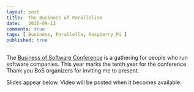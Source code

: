 ```yaml
---
layout: post
title:  The Business of Parallelism
date:   2016-09-12
comments: true
tags: [ Business, Parallella, Raspberry_Pi ]
published: true
---
```


The [Business of Software Conference](http://businessofsoftware.org) is a gathering for people who run software companies. This year marks the tenth year for the conference. Thank you BoS organizers for inviting me to present.

Slides appear below. Video will be posted when it becomes available.

<center>
<script async class="speakerdeck-embed" data-id="bdbbe6692a644006a0d794bbc6c7c0b7" data-ratio="1.77777777777778" src="//speakerdeck.com/assets/embed.js"></script>
</center>


